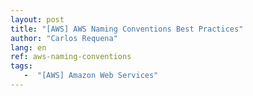 ```yaml
---
layout: post
title: "[AWS] AWS Naming Conventions Best Practices"
author: "Carlos Requena"
lang: en
ref: aws-naming-conventions
tags:
   -  "[AWS] Amazon Web Services" 
---
```


